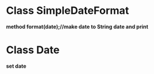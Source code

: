 # Class SimpleDateFormat
**method format(date);//make date to String date and print**
# Class Date
**set date**
